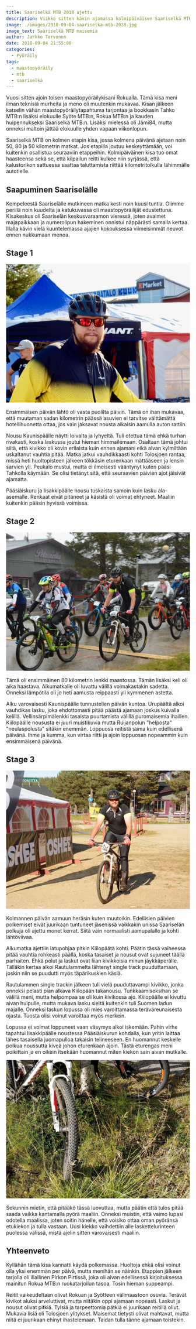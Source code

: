 ```yaml
---
title: Saariselkä MTB 2018 ajettu
description: Viikko sitten kävin ajamassa kolmipäiväisen Saariselkä MTB:n, joka oli samalla vuosi sitten asetettu kauden päätavoite.
image: ./images/2018-09-04-saariselka-mtb-2018.jpg
image_text: Saariselkä MTB maisemia
author: Jarkko Tervonen
date: 2018-09-04 21:55:00
categories:
  - Pyöräily
tags:
  - maastopyöräily
  - mtb
  - saariselkä
---
```

Vuosi sitten ajoin toisen maastopyöräilykisani Rokualla. Tämä kisa meni ilman teknisiä murheita ja meno oli muutenkin mukavaa. Kisan jälkeen katselin vähän maastopyöräilytapahtuma tarjontaa ja bookkasin Tahko MTB:n lisäksi elokuulle Syöte MTB:n, Rokua MTB:n ja kauden huipennukseksi Saariselkä MTB:n. Lisäksi mielessä oli Jämi84, mutta onneksi maltoin jättää elokuulle yhden vapaan viikonlopun.

Saariselkä MTB on kolmen etapin kisa, jossa kolmena päivänä ajetaan noin 50, 80 ja 50 kilometrin matkat. Jos etapilla joutuu keskeyttämään, voi kuitenkin osallistua seuraaviin etappeihin. Kolmipäiväinen kisa tuo omat haasteensa sekä se, että kilpailun reitti kulkee niin syrjässä, että kalustorikon sattuessa saattaa taluttamista riittää kilometritolkulla lähimmälle autotielle.

## Saapuminen Saariselälle

Kempeleestä Saariselälle mutkineen matka kesti noin kuusi tuntia. Olimme perillä noin kuudelta ja katukuvassa oli maastopyöräilijät edustettuna. Kisakeskus oli Saariselän keskusvaraamon vieressä, joten avaimet majapaikkaan ja numerolipun hakeminen onnistui näppärästi samalla kertaa. Illalla kävin vielä kuuntelemassa ajajien kokouksessa viimeisimmät neuvot ennen nukkumaan menoa.

## Stage 1

![Valmiina ensimmäiselle etapille](./images/2018-09-04-saariselka-mtb-2018-stage-1.jpg)

Ensimmäisen päivän lähtö oli vasta puolilta päivin. Tämä on ihan mukavaa, että muutaman sadan kilometrin päässä asuvien ei tarvitse välttämättä hotellihuonetta ottaa, jos vain jaksavat nousta aikaisin aamulla auton rattiin.

Nousu Kaunispäälle näytti loivalta ja lyhyeltä. Tuli otettua tämä ehkä turhan rivakasti, koska laskussa joutui hieman himmailemaan. Osaltaan tämä johtui siitä, että kivikko oli kovin erilaista kuin ennen ajamani eikä aivan kylmiltään uskaltanut vauhtia pitää. Matka jatkui vauhdikkaasti kohti Tolosjoen rantaa, missä heti huoltopisteen jälkeen tökkäsin eturenkaan mättääseen ja lensin sarvien yli. Peukalo mustui, mutta ei ilmeisesti vääntynyt kuten pääsi Tahkolla käymään. Se olisi tietänyt sitä, että seuraavien päivien ajot jäisivät ajamatta.

Pääsiäiskuru ja Iisakkipäälle nousu tuskaista samoin kuin lasku ala-asemalle. Renkaat eivät pitäneet ja käsistä oli voimat ehtyneet. Maaliin kuitenkin pääsin hyvissä voimissa.

## Stage 2

![Toisen etapin lähtö](./images/2018-09-04-saariselka-mtb-2018-stage-2.jpg)

Tämä oli ensimmäinen 80 kilometrin lenkki maastossa. Tämän lisäksi keli oli aika haastava. Alkumatkalle oli luvattu välillä voimakastakin sadetta. Onneksi lämpötila oli jo heti aamusta reippaasti yli kymmenen astetta.

Alku varovaisesti Kaunispäälle tunnustellen päivän kuntoa. Urupäältä alkoi vauhdikas lasku, joka ehdottomasti pitää päästä ajamaan joskus kuivalla kelillä. Vellinsärpimälenkki tasaista puurtamista välillä puromaisemia ihaillen. Kiilopäälle noususta ei juuri muistikuvia mutta Ruijanpolun "helposta" "neulaspolusta" sitäkin enemmän. Loppuosa reitistä sama kuin edellisenä päivänä. Ihme ja kumma, kun virtaa riitti ja ajoin loppuosan nopeammin kuin ensimmäisenä päivänä.

## Stage 3

![Itsensä voittaneena maaliin](./images/2018-09-04-saariselka-mtb-2018-stage-3.jpg)

Kolmannen päivän aamuun heräsin kuten muutoikin. Edellisien päivien polkemiset eivät juurikaan tuntuneet jäsenissä vaikkakin unissa Saariselän polkuja oli ajettu monet kerrat. Siitä vain normaalisti aamupalalle ja kohti lähtöviivaa.

Alkumatka ajettiin latupohjaa pitkin Kiilopäätä kohti. Päätin tässä vaiheessa pitää vauhtia rohkeasti päällä, koska tasaiset ja nousut ovat sujuneet täällä parhaiten. Ehkä polut ja laskut ovat liian kivikkoisia minun jäykkäperälle. Tälläkin kertaa alkoi Rautulammelta lähtenyt single track puuduttamaan, joskin niin se puudutti myös täpärikuskien käsiä.

Rautulammen single trackin jälkeen tuli vielä puuduttavampi kivikko, jonka onneksi pelasti pian alkava Kiilopään takanousu. Tunkkaamiseksihan se välillä meni, mutta helpompaa se oli kuin kivikossa ajo. Kiilopäälle ei kivuttu aivan huipulle, mutta mukava lasku sieltä kuitenkin tuli Suomen ladun majalle. Onneksi laskun lopussa oli mies varoittamassa teräväreunaisesta ojasta. Tuosta olisi voinut varoittaa myös merkein.

Lopussa ei voimat loppuneet vaan väsymys alkoi iskemään. Pahin virhe tapahtui Iisakkipäälle noustessa Pääsiäiskurun kohdalla, kun yritin laittaa lähes tasaisella juomapulloa takaisin telineeseen. En huomannut keskelle polkua noussutta kiveä johon eturenkaan ajoin. Tästä eturengas meni poikittain ja en oikein itsekään huomannut miten kiekon sain aivan mutkalle.

![Canyonin etukiekko otti osumaa](./images/2018-09-04-canyon-etukiekko.jpg)

Sekunnin mietin, että pitääkö tässä luovuttaa, mutta päätin että tulos pitää saada vaikka kantamalla pyörä maaliin. Onneksi muistin, että vaimo lupasi odotella maalissa, joten soitin hänelle, että voisiko ottaa oman pyöränsä etukiekon ja tulla vastaan. Uusi kiekko vaihdettiin alle laskettelurinteen puolessa välissä, mistä ajelin sitten varovaisesti maaliin.

## Yhteenveto

Kyllähän tämä kisa kannatti käydä polkemassa. Huoltoja ehkä olisi voinut olla yksi enemmän per päivä, mutta menihän se näinkin. Etappien jälkeen tarjolla oli illallinen Pirkon Pirtissä, joka oli aivan edellisessä kirjoituksessa mainitun Rokua MTB:n ruokatarjoilun tasoa. Tosin hieman suppeampi.

Reitit vaikeudeltaan olivat Rokuan ja Syötteen välimaastoon osuvia. Terävät kivikot aluksi arveluttivat, mutta niitäkin oppi ajamaan nopeasti. Laskut ja nousut olivat pitkiä. Tylsiä ja tarpeettomia pätkiä ei juurikaan reitillä ollut. Mukavia lisiä oli Tolosjoen ylitykset. Maisemat tietysti olivat mahtavat, mutta niitä ei juurikaan ehinyt ihastelemaan. Taidan tulla tänne ajamaan toistekin.
